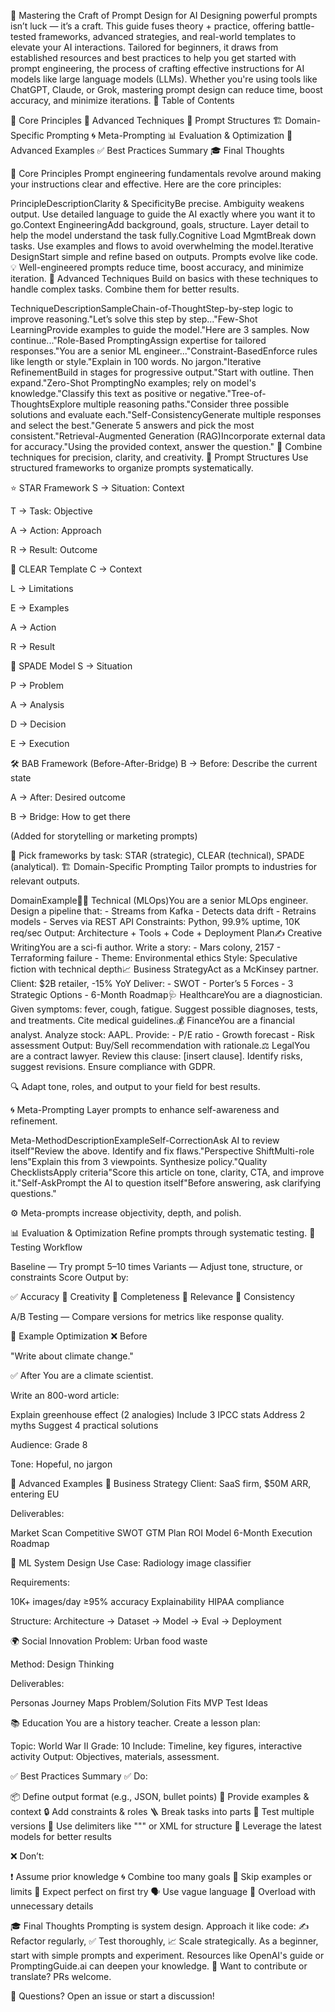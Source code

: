🎯 Mastering the Craft of Prompt Design for AI
Designing powerful prompts isn’t luck — it’s a craft. This guide fuses theory + practice, offering battle-tested frameworks, advanced strategies, and real-world templates to elevate your AI interactions. Tailored for beginners, it draws from established resources and best practices to help you get started with prompt engineering, the process of crafting effective instructions for AI models like large language models (LLMs).
Whether you're using tools like ChatGPT, Claude, or Grok, mastering prompt design can reduce time, boost accuracy, and minimize iterations.
🧭 Table of Contents

🔑 Core Principles
🧠 Advanced Techniques
📐 Prompt Structures
🏗️ Domain-Specific Prompting
🌀 Meta-Prompting
📊 Evaluation & Optimization
🧩 Advanced Examples
✅ Best Practices Summary
🎓 Final Thoughts

🔑 Core Principles
Prompt engineering fundamentals revolve around making your instructions clear and effective. Here are the core principles:

PrincipleDescriptionClarity & SpecificityBe precise. Ambiguity weakens output. Use detailed language to guide the AI exactly where you want it to go.Context EngineeringAdd background, goals, structure. Layer detail to help the model understand the task fully.Cognitive Load MgmtBreak down tasks. Use examples and flows to avoid overwhelming the model.Iterative DesignStart simple and refine based on outputs. Prompts evolve like code.
💡 Well-engineered prompts reduce time, boost accuracy, and minimize iteration.
🧠 Advanced Techniques
Build on basics with these techniques to handle complex tasks. Combine them for better results.

TechniqueDescriptionSampleChain-of-ThoughtStep-by-step logic to improve reasoning."Let’s solve this step by step..."Few-Shot LearningProvide examples to guide the model."Here are 3 samples. Now continue..."Role-Based PromptingAssign expertise for tailored responses."You are a senior ML engineer..."Constraint-BasedEnforce rules like length or style."Explain in 100 words. No jargon."Iterative RefinementBuild in stages for progressive output."Start with outline. Then expand."Zero-Shot PromptingNo examples; rely on model's knowledge."Classify this text as positive or negative."Tree-of-ThoughtsExplore multiple reasoning paths."Consider three possible solutions and evaluate each."Self-ConsistencyGenerate multiple responses and select the best."Generate 5 answers and pick the most consistent."Retrieval-Augmented Generation (RAG)Incorporate external data for accuracy."Using the provided context, answer the question."
🎯 Combine techniques for precision, clarity, and creativity.
📐 Prompt Structures
Use structured frameworks to organize prompts systematically.

⭐ STAR Framework
S → Situation: Context

T → Task: Objective

A → Action: Approach

R → Result: Outcome


📄 CLEAR Template
C → Context

L → Limitations

E → Examples

A → Action

R → Result


🧠 SPADE Model
S → Situation

P → Problem

A → Analysis

D → Decision

E → Execution


🛠️ BAB Framework (Before-After-Bridge)
B → Before: Describe the current state

A → After: Desired outcome

B → Bridge: How to get there

(Added for storytelling or marketing prompts)

🧰 Pick frameworks by task: STAR (strategic), CLEAR (technical), SPADE (analytical).
🏗️ Domain-Specific Prompting
Tailor prompts to industries for relevant outputs.

DomainExample👨‍💻 Technical (MLOps)You are a senior MLOps engineer. Design a pipeline that: - Streams from Kafka - Detects data drift - Retrains models - Serves via REST API Constraints: Python, 99.9% uptime, 10K req/sec Output: Architecture + Tools + Code + Deployment Plan✍️ Creative WritingYou are a sci-fi author. Write a story: - Mars colony, 2157 - Terraforming failure - Theme: Environmental ethics Style: Speculative fiction with technical depth📈 Business StrategyAct as a McKinsey partner. Client: $2B retailer, -15% YoY Deliver: - SWOT - Porter’s 5 Forces - 3 Strategic Options - 6-Month Roadmap🩺 HealthcareYou are a diagnostician. Given symptoms: fever, cough, fatigue. Suggest possible diagnoses, tests, and treatments. Cite medical guidelines.💰 FinanceYou are a financial analyst. Analyze stock: AAPL. Provide: - P/E ratio - Growth forecast - Risk assessment Output: Buy/Sell recommendation with rationale.⚖️ LegalYou are a contract lawyer. Review this clause: [insert clause]. Identify risks, suggest revisions. Ensure compliance with GDPR.

🔍 Adapt tone, roles, and output to your field for best results.

🌀 Meta-Prompting
Layer prompts to enhance self-awareness and refinement.

Meta-MethodDescriptionExampleSelf-CorrectionAsk AI to review itself"Review the above. Identify and fix flaws."Perspective ShiftMulti-role lens"Explain this from 3 viewpoints. Synthesize policy."Quality ChecklistsApply criteria"Score this article on tone, clarity, CTA, and improve it."Self-AskPrompt the AI to question itself"Before answering, ask clarifying questions."

⚙️ Meta-prompts increase objectivity, depth, and polish.

📊 Evaluation & Optimization
Refine prompts through systematic testing.
🧪 Testing Workflow

Baseline — Try prompt 5–10 times
Variants — Adjust tone, structure, or constraints
Score Output by:

✅ Accuracy
🎨 Creativity
🧩 Completeness
📌 Relevance
🔁 Consistency


A/B Testing — Compare versions for metrics like response quality.

🔄 Example Optimization
❌ Before

"Write about climate change."

✅ After
You are a climate scientist.

Write an 800-word article:

Explain greenhouse effect (2 analogies)
Include 3 IPCC stats
Address 2 myths
Suggest 4 practical solutions

Audience: Grade 8

Tone: Hopeful, no jargon

🧩 Advanced Examples
🏢 Business Strategy
Client: SaaS firm, $50M ARR, entering EU

Deliverables:

Market Scan
Competitive SWOT
GTM Plan
ROI Model
6-Month Execution Roadmap

🤖 ML System Design
Use Case: Radiology image classifier

Requirements:

10K+ images/day
≥95% accuracy
Explainability
HIPAA compliance

Structure: Architecture → Dataset → Model → Eval → Deployment

🌍 Social Innovation
Problem: Urban food waste

Method: Design Thinking

Deliverables:

Personas
Journey Maps
Problem/Solution Fits
MVP Test Ideas

📚 Education
You are a history teacher. Create a lesson plan:

Topic: World War II
Grade: 10
Include: Timeline, key figures, interactive activity
Output: Objectives, materials, assessment.

✅ Best Practices Summary
✅ Do:

📦 Define output format (e.g., JSON, bullet points)
🧠 Provide examples & context
🔒 Add constraints & roles
🪜 Break tasks into parts
🔁 Test multiple versions
📏 Use delimiters like """ or XML for structure
🔄 Leverage the latest models for better results

❌ Don’t:

❗ Assume prior knowledge
🌀 Combine too many goals
🧩 Skip examples or limits
💭 Expect perfect on first try
🗣️ Use vague language
🚫 Overload with unnecessary details

🎓 Final Thoughts
Prompting is system design. Approach it like code: ✍️ Refactor regularly, ✅ Test thoroughly, 📈 Scale strategically.
As a beginner, start with simple prompts and experiment. Resources like OpenAI's guide or PromptingGuide.ai can deepen your knowledge.
📎 Want to contribute or translate? PRs welcome.

💬 Questions? Open an issue or start a discussion!
